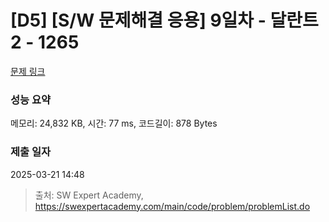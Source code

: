 # [D5] [S/W 문제해결 응용] 9일차 - 달란트2 - 1265 

[문제 링크](https://swexpertacademy.com/main/code/problem/problemDetail.do?contestProbId=AV18R8FKIvoCFAZN) 

### 성능 요약

메모리: 24,832 KB, 시간: 77 ms, 코드길이: 878 Bytes

### 제출 일자

2025-03-21 14:48



> 출처: SW Expert Academy, https://swexpertacademy.com/main/code/problem/problemList.do